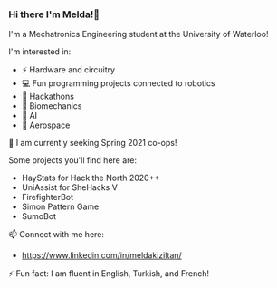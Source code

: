 ### Hi there I'm Melda!👋 

I'm a Mechatronics Engineering student at the University of Waterloo!

I'm interested in:
- ⚡ Hardware and circuitry
- 💻 Fun programming projects connected to robotics
- 💾 Hackathons
- 🦾 Biomechanics
- 🧠 AI
- 🚀 Aerospace

🤖 I am currently seeking Spring 2021 co-ops!

Some projects you'll find here are:
- HayStats for Hack the North 2020++
- UniAssist for SheHacks V
- FirefighterBot
- Simon Pattern Game
- SumoBot

📫 Connect with me here:
- https://www.linkedin.com/in/meldakiziltan/

⚡ Fun fact: I am fluent in English, Turkish, and French!
